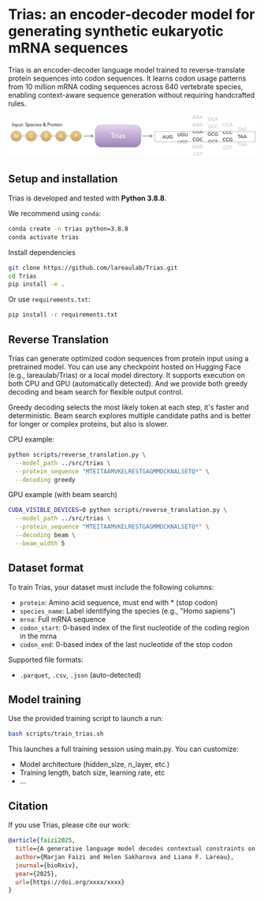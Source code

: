 # Trias: an encoder-decoder model for generating synthetic eukaryotic mRNA sequences

Trias is an encoder-decoder language model trained to reverse-translate protein sequences into codon sequences. It learns codon usage patterns from 10 million mRNA coding sequences across 640 vertebrate species, enabling context-aware sequence generation without requiring handcrafted rules.

<p align="center">
  <img src="overview.png" alt="Model Overview" width="700"/>
</p>


## Setup and installation

Trias is developed and tested with **Python 3.8.8**. 

We recommend using `conda`:
```bash
conda create -n trias python=3.8.8
conda activate trias
```

Install dependencies
```bash
git clone https://github.com/lareaulab/Trias.git
cd Trias
pip install -e .
```
Or use `requirements.txt`:
```bash
pip install -r requirements.txt
```


## Reverse Translation

Trias can generate optimized codon sequences from protein input using a pretrained model. You can use any checkpoint hosted on Hugging Face (e.g., lareaulab/Trias) or a local model directory. It supports execution on both CPU and GPU (automatically detected). And we provide both greedy decoding and beam search for flexible output control.

Greedy decoding selects the most likely token at each step, it's faster and deterministic. Beam search explores multiple candidate paths and is better for longer or complex proteins, but also is slower.

CPU example:
```bash
python scripts/reverse_translation.py \
  --model_path ../src/trias \
  --protein_sequence "MTEITAAMVKELRESTGAGMMDCKNALSETQ*" \
  --decoding greedy
```

GPU example (with beam search)
```bash
CUDA_VISIBLE_DEVICES=0 python scripts/reverse_translation.py \
  --model_path ../src/trias \
  --protein_sequence "MTEITAAMVKELRESTGAGMMDCKNALSETQ*" \
  --decoding beam \
  --beam_width 5
```

## Dataset format

To train Trias, your dataset must include the following columns:
- `protein`: Amino acid sequence, must end with * (stop codon)
- `species_name`: Label identifying the species (e.g., "Homo sapiens")
- `mrna`: Full mRNA sequence
- `codon_start`: 0-based index of the first nucleotide of the coding region in the mrna
- `codon_end`: 0-based index of the last nucleotide of the stop codon

Supported file formats:
- `.parquet`, `.csv`, `.json` (auto-detected)


## Model training

Use the provided training script to launch a run:
```bash
bash scripts/train_trias.sh
```
This launches a full training session using main.py. You can customize:

- Model architecture (hidden_size, n_layer, etc.)
- Training length, batch size, learning rate, etc
- ...


## Citation

If you use Trias, please cite our work:

```bibtex
@article{faizi2025,
  title={A generative language model decodes contextual constraints on codon choice for mRNA design},
  author={Marjan Faizi and Helen Sakharova and Liana F. Lareau},
  journal={bioRxiv},
  year={2025},
  url={https://doi.org/xxxx/xxxx}
}
```
